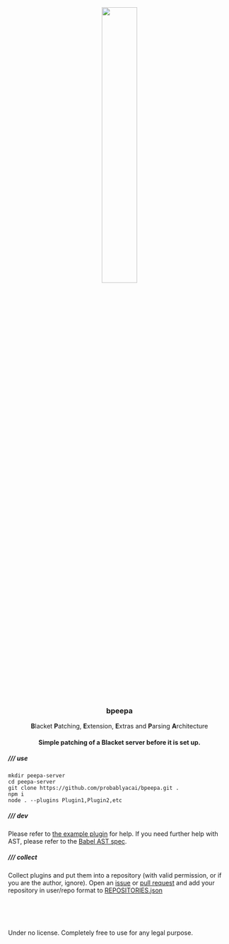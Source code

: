 <div align="center">
    <img src="https://raw.githubusercontent.com/probablyacai/bpeepa/main/images/bpeepa.png" width="40%">
    <h3>bpeepa</h3>
    <p><strong>B</strong>lacket <strong>P</strong>atching, <strong>E</strong>xtension, <strong>E</strong>xtras and <strong>P</strong>arsing <strong>A</strong>rchitecture</p>
    <h4>Simple patching of a Blacket server before it is set up.</h4>
</div>

<h5><strong>///</strong> use</h5>

```
mkdir peepa-server
cd peepa-server
git clone https://github.com/probablyacai/bpeepa.git .
npm i
node . --plugins Plugin1,Plugin2,etc
```

<h5><strong>///</strong> dev</h5>

Please refer to <a href="https://github.com/probablyacai/peepa-repo/blob/main/BeanLoader.js">the example plugin</a> for help.
If you need further help with AST, please refer to the <a href="https://github.com/babel/babel/blob/main/packages/babel-parser/ast/spec.md">Babel AST spec</a>.

<h5><strong>///</strong> collect</h5>

Collect plugins and put them into a repository (with valid permission, or if you are the author, ignore). Open an <a href="https://github.com/probablyacai/peepa-repo/issues">issue</a> or <a href="https://github.com/probablyacai/peepa-repo/pulls">pull request</a> and add your repository in user/repo format to <a href="https://github.com/probablyacai/bpeepa/blob/main/REPOSITORIES.json">REPOSITORIES.json</a>

<br><br><br>

Under no license. Completely free to use for any legal purpose.